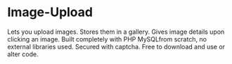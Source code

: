# Image-Upload
Lets you upload images.
Stores them in a gallery.
Gives image details upon clicking an image.
Built completely with PHP MySQLfrom scratch, no external libraries used.
Secured with captcha.
Free to download and use or alter code.
